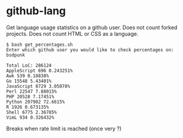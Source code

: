 # github-lang
Get language usage statistics on a github user.
Does not count forked projects.
Does not count HTML or CSS as a language.

```
$ bash get_percentages.sh 
Enter which github user you would like to check percentages on: bsdpunk

Total LoC: 286124
AppleScript 696 0.243251%
Awk 539 0.18838%
Go 15548 5.43401%
JavaScript 8729 3.05078%
Perl 22547 7.88015%
PHP 20528 7.17451%
Python 207902 72.6615%
R 1926 0.673135%
Shell 6775 2.36785%
VimL 934 0.326432%
```
Breaks when rate limit is reached (once very ?)
